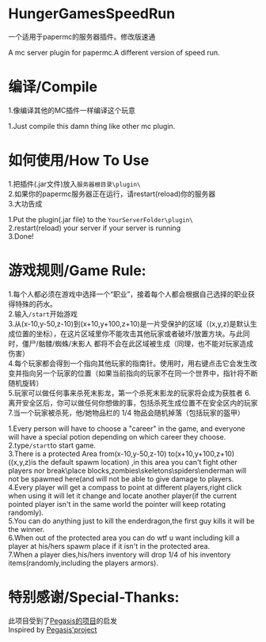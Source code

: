 # HungerGamesSpeedRun
一个适用于papermc的服务器插件。修改版速通

A  mc server plugin for papermc.A different version of speed run.

# 编译/Compile
1.像编译其他的MC插件一样编译这个玩意  

1.Just compile this damn thing like other mc plugin.

# 如何使用/How To Use
1.把插件(.jar文件)放入`服务器根目录\plugin\`  
2.如果你的papermc服务器正在运行，请restart(reload)你的服务器   
3.大功告成  
  
1.Put the plugin(.jar file) to the `YourServerFolder\plugin\`  
2.restart(reload) your server if your server is running  
3.Done!  

# 游戏规则/Game Rule:
1.每个人都必须在游戏中选择一个“职业”，接着每个人都会根据自己选择的职业获得特殊的药水。  
2.输入`/start`开始游戏  
3.从(x-10,y-50,z-10)到(x+10,y+100,z+10)是一片受保护的区域（(x,y,z)是默认生成位置的坐标），在这片区域里你不能攻击其他玩家或者破坏/放置方块。与此同时，僵尸/骷髅/蜘蛛/末影人 都将不会在此区域被生成（同理，也不能对玩家造成伤害）  
4.每个玩家都会得到一个指向其他玩家的指南针。使用时，用右键点击它会发生改变并指向另一个玩家的位置（如果当前指向的玩家不在同一个世界中，指针将不断随机旋转）  
5.玩家可以做任何事来杀死末影龙，第一个杀死末影龙的玩家将会成为获胜者
6.离开安全区后，你可以做任何你想做的事，包括杀死生成位置不在安全区内的玩家  
7.当一个玩家被杀死，他/她物品栏的 1/4 物品会随机掉落（包括玩家的盔甲）  

1.Every person will have to choose a "career" in the game, and everyone will have a special potion depending on which career they choose.  
2.type`/start`to start game.  
3.There is a protected Area from(x-10,y-50,z-10) to(x+10,y+100,z+10) ((x,y,z)is the default spawm location) ,in this area you can't fight other players nor break\place blocks,zombies\skeletons\spiders\enderman will not be spawmed here(and will not be able to give damage to players.  
4.Every player will get a compass to point at different players,right click when using it will let it change and locate another player(if the current pointed player isn't in the same world the pointer will keep rotating randomly).  
5.You can do anything just to kill the enderdragon,the first guy kills it will be the winner.  
6.When out of the protected area you can do wtf u want including kill a player at his/hers spawm place if it isn't in the protected area.  
7.When a player dies,his/hers inventory will drop 1/4 of his inventory items(randomly,including the players armors).  

# 特别感谢/Special-Thanks:
此项目受到了[Pegasis的项目](https://github.com/PegasisForever/mc_team_speedrun)的启发  
Inspired by [Pegasis'project](https://github.com/PegasisForever/mc_team_speedrun)
